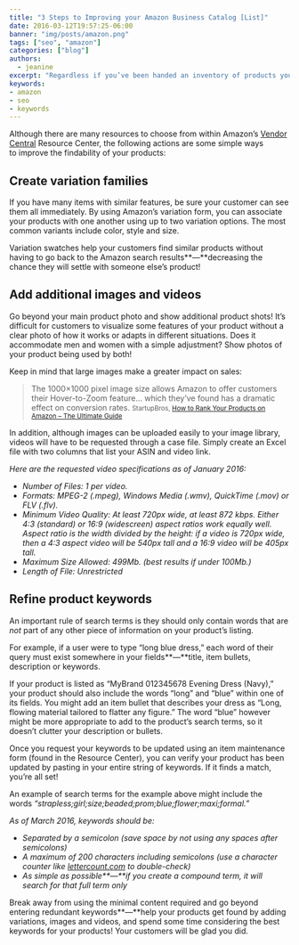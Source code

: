 ```yaml
---
title: "3 Steps to Improving your Amazon Business Catalog [List]"
date: 2016-03-12T19:57:25-06:00
banner: "img/posts/amazon.png"
tags: ["seo", "amazon"]
categories: ["blog"]
authors:
  - jeanine
excerpt: "Regardless if you’ve been handed an inventory of products you know nothing about, or if you’ve been maintaining your catalog for years, there may be a few things you haven’t considered when managing your products."
keywords:
- amazon
- seo
- keywords
---
```


Although there are many resources to choose from within Amazon’s [Vendor Central](https://vendorcentral.amazon.com/gp/vendor/) Resource Center, the following actions are some simple ways to improve the findability of your products:

## Create variation families

If you have many items with similar features, be sure your customer can see them all immediately. By using Amazon’s variation form, you can associate your products with one another using up to two variation options. The most common variants include color, style and size.

Variation swatches help your customers find similar products without having to go back to the Amazon search results**—**decreasing the chance they will settle with someone else’s product!

## Add additional images and videos

Go beyond your main product photo and show additional product shots! It’s difficult for customers to visualize some features of your product without a clear photo of how it works or adapts in different situations. Does it accommodate men and women with a simple adjustment? Show photos of your product being used by both!

Keep in mind that large images make a greater impact on sales:

> The 1000×1000 pixel image size allows Amazon to offer customers their Hover-to-Zoom feature… which they’ve found has a dramatic effect on conversion rates. <small>StartupBros, [How to Rank Your Products on Amazon – The Ultimate Guide](http://startupbros.com/rank-amazon/) </small>

In addition, although images can be uploaded easily to your image library, videos will have to be requested through a case file. Simply create an Excel file with two columns that list your ASIN and video link.

_Here are the requested video specifications as of January 2016:_

*   _Number of Files: 1 per video._
*   _Formats: MPEG-2 (.mpeg), Windows Media (.wmv), QuickTime (.mov) or FLV (.flv)._
*   _Minimum Video Quality: At least 720px wide, at least 872 kbps. Either 4:3 (standard) or 16:9 (widescreen) aspect ratios work equally well. Aspect ratio is the width divided by the height: if a video is 720px wide, then a 4:3 aspect video will be 540px tall and a 16:9 video will be 405px tall._
*   _Maximum Size Allowed: 499Mb. (best results if under 100Mb.)_
*   _Length of File: Unrestricted_

## Refine product keywords

An important rule of search terms is they should only contain words that are _not_ part of any other piece of information on your product’s listing.

For example, if a user were to type “long blue dress,” each word of their query must exist somewhere in your fields**—**title, item bullets, description or keywords.

If your product is listed as “MyBrand 012345678 Evening Dress (Navy),” your product should also include the words “long” and “blue” within one of its fields. You might add an item bullet that describes your dress as “Long, flowing material tailored to flatter any figure.” The word “blue” however might be more appropriate to add to the product’s search terms, so it doesn’t clutter your description or bullets.

Once you request your keywords to be updated using an item maintenance form (found in the Resource Center), you can verify your product has been updated by pasting in your entire string of keywords. If it finds a match, you’re all set!

An example of search terms for the example above might include the words _“strapless;girl;size;beaded;prom;blue;flower;maxi;formal.”_

_As of March 2016, keywords should be:_

*   _Separated by a semicolon (save space by not using any spaces after semicolons)_
*   _A maximum of 200 characters including semicolons (use a character counter like [lettercount.com](http://www.lettercount.com/) to double-check)_
*   _As simple as possible**—**if you create a compound term, it will search for that full term only_

Break away from using the minimal content required and go beyond entering redundant keywords**—**help your products get found by adding variations, images and videos, and spend some time considering the best keywords for your products! Your customers will be glad you did.